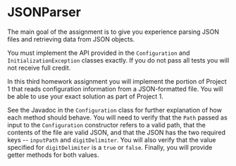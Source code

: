 JSONParser
=================
The main goal of the assignment is to give you experience parsing JSON files and retrieving data from JSON objects.

You  must implement the API provided in the `Configuration` and `InitializationException` classes exactly. If you do not pass all tests you will not receive full credit.

In this third homework assignment you will implement the portion of Project 1 that reads configuration information from a JSON-formatted file. You will be able to use your exact solution as part of Project 1.

See the Javadoc in the `Configuration` class for further explanation of how each method should behave. You will need to verify that the `Path` passed as input to the `Configuration` constructor refers to a valid path, that the contents of the file are valid JSON, and that the JSON has the two required keys -- `inputPath` and `digitDelimiter`. You will also verify that the value specified for `digitDelimiter` is a `true` or `false`. Finally, you will provide getter methods for both values.

